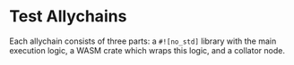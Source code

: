 # Test Allychains

Each allychain consists of three parts: a `#![no_std]` library with the main execution logic, a WASM crate which wraps this logic, and a collator node.
